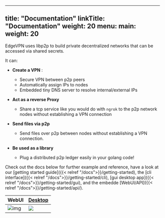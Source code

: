 
---
title: "Documentation"
linkTitle: "Documentation"
weight: 20
menu:
  main:
    weight: 20
---


EdgeVPN uses libp2p to build private decentralized networks that can be accessed via shared secrets.

It can:

- **Create a VPN** :  
  - Secure VPN between p2p peers
  - Automatically assign IPs to nodes
  - Embedded tiny DNS server to resolve internal/external IPs

- **Act as a reverse Proxy**
  - Share a tcp service like you would do with `ngrok` to the p2p network nodes without establishing a VPN connection

- **Send files via p2p**
  - Send files over p2p between nodes without establishing a VPN connection.

- **Be used as a library**
  - Plug a distributed p2p ledger easily in your golang code!

Check out the docs below for further example and reference, have a look at our [getting started guide]({{< relref "/docs">}}/getting-started), the [cli interface]({{< relref "/docs">}}/getting-started/cli), [gui desktop app]({{< relref "/docs">}}/getting-started/gui), and the embedde [WebUI/API]({{< relref "/docs">}}/getting-started/api/).


| WebUI            | [Desktop](https://github.com/mudler/edgevpn-gui)                                          |
| ------------------------------------------------------------------------------- | ------------------------------------------------------------------------------------------------------ |
| ![img](https://user-images.githubusercontent.com/2420543/163020448-8e9238c1-3b6d-435d-9b25-7729d8779ebd.png) | ![](https://user-images.githubusercontent.com/2420543/147854909-a223a7c1-5caa-4e90-b0ac-0ae04dc0949d.png) |
